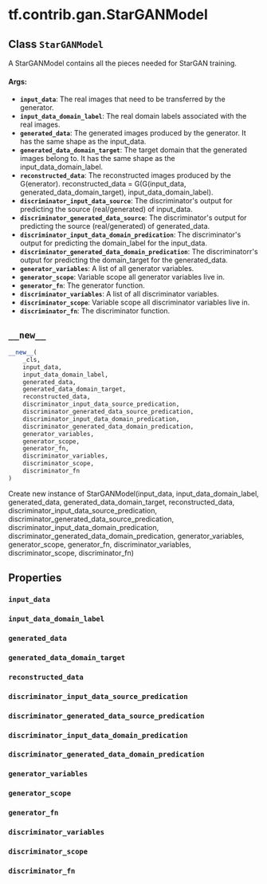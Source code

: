 <div itemscope itemtype="http://developers.google.com/ReferenceObject">
<meta itemprop="name" content="tf.contrib.gan.StarGANModel" />
<meta itemprop="path" content="Stable" />
<meta itemprop="property" content="input_data"/>
<meta itemprop="property" content="input_data_domain_label"/>
<meta itemprop="property" content="generated_data"/>
<meta itemprop="property" content="generated_data_domain_target"/>
<meta itemprop="property" content="reconstructed_data"/>
<meta itemprop="property" content="discriminator_input_data_source_predication"/>
<meta itemprop="property" content="discriminator_generated_data_source_predication"/>
<meta itemprop="property" content="discriminator_input_data_domain_predication"/>
<meta itemprop="property" content="discriminator_generated_data_domain_predication"/>
<meta itemprop="property" content="generator_variables"/>
<meta itemprop="property" content="generator_scope"/>
<meta itemprop="property" content="generator_fn"/>
<meta itemprop="property" content="discriminator_variables"/>
<meta itemprop="property" content="discriminator_scope"/>
<meta itemprop="property" content="discriminator_fn"/>
<meta itemprop="property" content="__new__"/>
</div>

# tf.contrib.gan.StarGANModel

## Class `StarGANModel`



A StarGANModel contains all the pieces needed for StarGAN training.

#### Args:

* <b>`input_data`</b>: The real images that need to be transferred by the generator.
* <b>`input_data_domain_label`</b>: The real domain labels associated with the real
    images.
* <b>`generated_data`</b>: The generated images produced by the generator. It has the
    same shape as the input_data.
* <b>`generated_data_domain_target`</b>: The target domain that the generated images
    belong to. It has the same shape as the input_data_domain_label.
* <b>`reconstructed_data`</b>: The reconstructed images produced by the G(enerator).
    reconstructed_data = G(G(input_data, generated_data_domain_target),
    input_data_domain_label).
* <b>`discriminator_input_data_source`</b>: The discriminator's output for predicting
    the source (real/generated) of input_data.
* <b>`discriminator_generated_data_source`</b>: The discriminator's output for
    predicting the source (real/generated) of  generated_data.
* <b>`discriminator_input_data_domain_predication`</b>: The discriminator's output for
    predicting the domain_label for the input_data.
* <b>`discriminator_generated_data_domain_predication`</b>: The discriminatorr's output
    for predicting the domain_target for the generated_data.
* <b>`generator_variables`</b>: A list of all generator variables.
* <b>`generator_scope`</b>: Variable scope all generator variables live in.
* <b>`generator_fn`</b>: The generator function.
* <b>`discriminator_variables`</b>: A list of all discriminator variables.
* <b>`discriminator_scope`</b>: Variable scope all discriminator variables live in.
* <b>`discriminator_fn`</b>: The discriminator function.

<h2 id="__new__"><code>__new__</code></h2>

``` python
__new__(
    _cls,
    input_data,
    input_data_domain_label,
    generated_data,
    generated_data_domain_target,
    reconstructed_data,
    discriminator_input_data_source_predication,
    discriminator_generated_data_source_predication,
    discriminator_input_data_domain_predication,
    discriminator_generated_data_domain_predication,
    generator_variables,
    generator_scope,
    generator_fn,
    discriminator_variables,
    discriminator_scope,
    discriminator_fn
)
```

Create new instance of StarGANModel(input_data, input_data_domain_label, generated_data, generated_data_domain_target, reconstructed_data, discriminator_input_data_source_predication, discriminator_generated_data_source_predication, discriminator_input_data_domain_predication, discriminator_generated_data_domain_predication, generator_variables, generator_scope, generator_fn, discriminator_variables, discriminator_scope, discriminator_fn)



## Properties

<h3 id="input_data"><code>input_data</code></h3>



<h3 id="input_data_domain_label"><code>input_data_domain_label</code></h3>



<h3 id="generated_data"><code>generated_data</code></h3>



<h3 id="generated_data_domain_target"><code>generated_data_domain_target</code></h3>



<h3 id="reconstructed_data"><code>reconstructed_data</code></h3>



<h3 id="discriminator_input_data_source_predication"><code>discriminator_input_data_source_predication</code></h3>



<h3 id="discriminator_generated_data_source_predication"><code>discriminator_generated_data_source_predication</code></h3>



<h3 id="discriminator_input_data_domain_predication"><code>discriminator_input_data_domain_predication</code></h3>



<h3 id="discriminator_generated_data_domain_predication"><code>discriminator_generated_data_domain_predication</code></h3>



<h3 id="generator_variables"><code>generator_variables</code></h3>



<h3 id="generator_scope"><code>generator_scope</code></h3>



<h3 id="generator_fn"><code>generator_fn</code></h3>



<h3 id="discriminator_variables"><code>discriminator_variables</code></h3>



<h3 id="discriminator_scope"><code>discriminator_scope</code></h3>



<h3 id="discriminator_fn"><code>discriminator_fn</code></h3>





